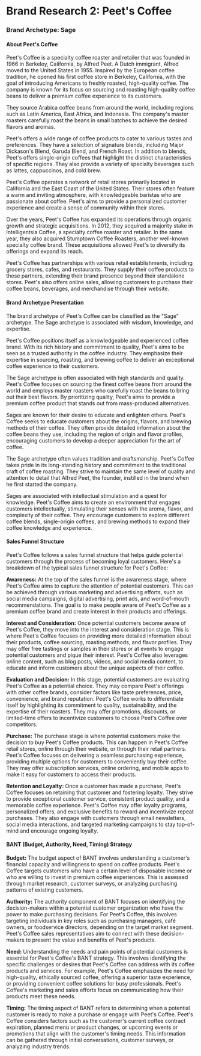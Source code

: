 # Brand Research 2: Peet's Coffee

### Brand Archetype: Sage

#### About Peet's Coffee

Peet's Coffee is a specialty coffee roaster and retailer that was founded in 1966 in Berkeley, California, by Alfred Peet. A Dutch immigrant, Alfred moved to the United States in 1955. Inspired by the European coffee tradition, he opened his first coffee store in Berkeley, California, with the goal of introducing Americans to freshly roasted, high-quality coffee. The company is known for its focus on sourcing and roasting high-quality coffee beans to deliver a premium coffee experience to its customers.

They source Arabica coffee beans from around the world, including regions such as Latin America, East Africa, and Indonesia. The company's master roasters carefully roast the beans in small batches to achieve the desired flavors and aromas.

Peet's offers a wide range of coffee products to cater to various tastes and preferences. They have a selection of signature blends, including Major Dickason's Blend, Garuda Blend, and French Roast. In addition to blends, Peet's offers single-origin coffees that highlight the distinct characteristics of specific regions. They also provide a variety of specialty beverages such as lattes, cappuccinos, and cold brew.

Peet's Coffee operates a network of retail stores primarily located in California and the East Coast of the United States. Their stores often feature a warm and inviting atmosphere, with knowledgeable baristas who are passionate about coffee. Peet's aims to provide a personalized customer experience and create a sense of community within their stores.

Over the years, Peet's Coffee has expanded its operations through organic growth and strategic acquisitions. In 2012, they acquired a majority stake in Intelligentsia Coffee, a specialty coffee roaster and retailer. In the same year, they also acquired Stumptown Coffee Roasters, another well-known specialty coffee brand. These acquisitions allowed Peet's to diversify its offerings and expand its reach.

Peet's Coffee has partnerships with various retail establishments, including grocery stores, cafes, and restaurants. They supply their coffee products to these partners, extending their brand presence beyond their standalone stores. Peet's also offers online sales, allowing customers to purchase their coffee beans, beverages, and merchandise through their website.

#### Brand Archetype Presentation

The brand archetype of Peet's Coffee can be classified as the "Sage" archetype. The Sage archetype is associated with wisdom, knowledge, and expertise.

Peet's Coffee positions itself as a knowledgeable and experienced coffee brand. With its rich history and commitment to quality, Peet's aims to be seen as a trusted authority in the coffee industry. They emphasize their expertise in sourcing, roasting, and brewing coffee to deliver an exceptional coffee experience to their customers.

The Sage archetype is often associated with high standards and quality. Peet's Coffee focuses on sourcing the finest coffee beans from around the world and employs master roasters who carefully roast the beans to bring out their best flavors. By prioritizing quality, Peet's aims to provide a premium coffee product that stands out from mass-produced alternatives.

Sages are known for their desire to educate and enlighten others. Peet's Coffee seeks to educate customers about the origins, flavors, and brewing methods of their coffee. They often provide detailed information about the coffee beans they use, including the region of origin and flavor profiles, encouraging customers to develop a deeper appreciation for the art of coffee.

The Sage archetype often values tradition and craftsmanship. Peet's Coffee takes pride in its long-standing history and commitment to the traditional craft of coffee roasting. They strive to maintain the same level of quality and attention to detail that Alfred Peet, the founder, instilled in the brand when he first started the company.

Sages are associated with intellectual stimulation and a quest for knowledge. Peet's Coffee aims to create an environment that engages customers intellectually, stimulating their senses with the aroma, flavor, and complexity of their coffee. They encourage customers to explore different coffee blends, single-origin coffees, and brewing methods to expand their coffee knowledge and experience.

#### Sales Funnel Structure

Peet's Coffee follows a sales funnel structure that helps guide potential customers through the process of becoming loyal customers. Here's a breakdown of the typical sales funnel structure for Peet's Coffee:

**Awareness:** At the top of the sales funnel is the awareness stage, where Peet's Coffee aims to capture the attention of potential customers. This can be achieved through various marketing and advertising efforts, such as social media campaigns, digital advertising, print ads, and word-of-mouth recommendations. The goal is to make people aware of Peet's Coffee as a premium coffee brand and create interest in their products and offerings.

**Interest and Consideration:** Once potential customers become aware of Peet's Coffee, they move into the interest and consideration stage. This is where Peet's Coffee focuses on providing more detailed information about their products, coffee sourcing, roasting methods, and flavor profiles. They may offer free tastings or samples in their stores or at events to engage potential customers and pique their interest. Peet's Coffee also leverages online content, such as blog posts, videos, and social media content, to educate and inform customers about the unique aspects of their coffee.

**Evaluation and Decision:** In this stage, potential customers are evaluating Peet's Coffee as a potential choice. They may compare Peet's offerings with other coffee brands, consider factors like taste preferences, price, convenience, and brand reputation. Peet's Coffee works to differentiate itself by highlighting its commitment to quality, sustainability, and the expertise of their roasters. They may offer promotions, discounts, or limited-time offers to incentivize customers to choose Peet's Coffee over competitors.

**Purchase:** The purchase stage is where potential customers make the decision to buy Peet's Coffee products. This can happen in Peet's Coffee retail stores, online through their website, or through their retail partners. Peet's Coffee focuses on delivering a seamless purchasing experience, providing multiple options for customers to conveniently buy their coffee. They may offer subscription services, online ordering, and mobile apps to make it easy for customers to access their products.

**Retention and Loyalty:** Once a customer has made a purchase, Peet's Coffee focuses on retaining that customer and fostering loyalty. They strive to provide exceptional customer service, consistent product quality, and a memorable coffee experience. Peet's Coffee may offer loyalty programs, personalized offers, and exclusive benefits to reward and incentivize repeat purchases. They also engage with customers through email newsletters, social media interactions, and targeted marketing campaigns to stay top-of-mind and encourage ongoing loyalty.

#### BANT (Budget, Authority, Need, Timing) Strategy

**Budget:** The budget aspect of BANT involves understanding a customer's financial capacity and willingness to spend on coffee products. Peet's Coffee targets customers who have a certain level of disposable income or who are willing to invest in premium coffee experiences. This is assessed through market research, customer surveys, or analyzing purchasing patterns of existing customers.

**Authority:** The authority component of BANT focuses on identifying the decision-makers within a potential customer organization who have the power to make purchasing decisions. For Peet's Coffee, this involves targeting individuals in key roles such as purchasing managers, café owners, or foodservice directors, depending on the target market segment. Peet's Coffee sales representatives aim to connect with these decision-makers to present the value and benefits of Peet's products.

**Need:** Understanding the needs and pain points of potential customers is essential for Peet's Coffee's BANT strategy. This involves identifying the specific challenges or desires that Peet's Coffee can address with its coffee products and services. For example, Peet's Coffee emphasizes the need for high-quality, ethically sourced coffee, offering a superior taste experience, or providing convenient coffee solutions for busy professionals. Peet's Coffee's marketing and sales efforts focus on communicating how their products meet these needs.

**Timing:** The timing aspect of BANT refers to determining when a potential customer is ready to make a purchase or engage with Peet's Coffee. Peet's Coffee considers factors such as the customer's current coffee contract expiration, planned menu or product changes, or upcoming events or promotions that align with the customer's timing needs. This information can be gathered through initial conversations, customer surveys, or analyzing industry trends.